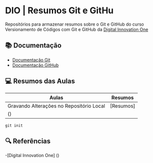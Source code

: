 # DIO | Resumos Git e GitHu


Repositórios para armazenar resumos sobre o Git e GitHub 
do curso Versionamento de Códigos com Git e GitHub da 
[Digital Innovation One](https://www.dio.me/) 

## 📚 Documentação
- [Documentação Git](https://git-scm.com/doc)
- [Documentação GitHub](https://docs.github.com/)

## 💻 Resumos das Aulas

| Aulas | Resumos |
|-------|---------|
| Gravando Alterações no Repositório Local | [Resumos]
() |

```
git init
```

## 🔍 Referências
-[Digital Innovation One] ()
